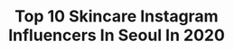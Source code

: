 ---
title: Top 10 Skincare Instagram Influencers In Seoul In 2020
description: >-
  Find top skincare Instagram influencers in Seoul in 2020. Most popular hashtags: #skincare #kbeauty #ad #giveaway.
platform: Instagram
profiles:
  - username: "ascia"
    fullname: >-
      Ascia • آسيا
    location: "South Korea"
    followers: 2713620
    engagement: 129
    commentsToLikes: 0.011855
    id: ck0u6lb5j29c00i19e2bsbsa0
    verified: true
    hashtags: "#openup, #nonstopentertainment, #momscan, #quarantine"
  - username: "lapaisible_ss"
    fullname: >-
      라파지블 플로리스트 자매 Florist sisters
    location: "South Korea"
    followers: 27266
    engagement: 253
    commentsToLikes: 0.016652
    id: ck14grffa6ndm0i190n7yseu8
    verified: false
    hashtags: "#repost, #10, #fresh, #musical"
  - username: "shawn_issure"
    fullname: >-
      
    location: "South Korea"
    followers: 42982
    engagement: 512
    commentsToLikes: 0.042376
    id: ck0w30nxbr1du0i19btqzux0p
    verified: false
    hashtags: "#koreabeauty, #mensmakeup, #insta, #time2mini"
  - username: "so_beauty0501"
    fullname: >-
      진율♥️
    location: "South Korea"
    followers: 45001
    engagement: 74
    commentsToLikes: 0.035081
    id: ck136f9ld67h60i19ugb5dz8x
    verified: false
    hashtags: "#ootdfashion, #bobbibrownlipstick, #pinkpinkpink, #20"
  - username: "byjeannine"
    fullname: >-
      JEANNINE
    location: "South Korea"
    followers: 484677
    engagement: 609
    commentsToLikes: 0.033975
    id: ck135e2am0ypn0i19495uu3c4
    verified: false
    hashtags: "#skincaregiveaway, #dontrushchallenge, #xmasgiveaway, #makeupgiveaways"
  - username: "koreanboywoogie"
    fullname: >-
      Woogie 🇰🇷🇬🇧
    location: "South Korea"
    followers: 12631
    engagement: 467
    commentsToLikes: 0.033836
    id: ck5hkmtokipn30i11hn6b414f
    verified: false
    hashtags: "#kbeauty, #supermlondon, #londonexo, #yourcity"
  - username: "teoyang"
    fullname: >-
      Teo Yang 양태오
    location: "South Korea"
    followers: 70475
    engagement: 168
    commentsToLikes: 0.021315
    id: ck5zwlc7j6brv0i145d16j0s3
    verified: false
    hashtags: "#cutnessoverload, #happiness, #puppylove, #danielboyd"
  - username: "ascia"
    fullname: >-
      Ascia • آسيا
    location: "South Korea"
    followers: 2713620
    engagement: 129
    commentsToLikes: 0.011855
    id: ck0u6lb5j29c00i19e2bsbsa0
    verified: true
    hashtags: "#openup, #nonstopentertainment, #momscan, #quarantine"
  - username: "kjin_717"
    fullname: >-
      Kwang Jin
    location: "South Korea"
    followers: 25873
    engagement: 1114
    commentsToLikes: 0.027042
    id: ck0w2jcbqonqf0i19vm1d7lb2
    verified: false
    hashtags: "#oldfacechallenge, #yoalos80, #26, #antara"
  - username: "byjeannine"
    fullname: >-
      JEANNINE
    location: "South Korea"
    followers: 484677
    engagement: 609
    commentsToLikes: 0.033975
    id: ck135e2am0ypn0i19495uu3c4
    verified: false
    hashtags: "#skincaregiveaway, #dontrushchallenge, #xmasgiveaway, #makeupgiveaways"
---